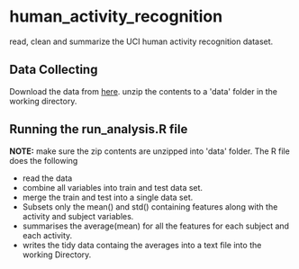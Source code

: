 # human_activity_recognition
read, clean and summarize the UCI human activity recognition dataset.

## Data Collecting
Download the data from [here](https://d396qusza40orc.cloudfront.net/getdata%2Fprojectfiles%2FUCI%20HAR%20Dataset.zip).
unzip the contents to a 'data' folder in the working directory.

## Running the run_analysis.R file

**NOTE:** make sure the zip contents are unzipped into 'data' folder.
The R file does the following
  * read the data
  * combine all variables into train and test data set.
  * merge the train and test into a single data set.
  * Subsets only the mean() and std() containing features along with the activity and subject variables.
  * summarises the average(mean) for all the features for each subject and each activity.
  * writes the tidy data containg the averages into a text file into the working Directory. 
